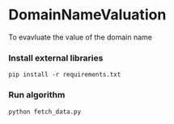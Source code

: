 # DomainNameValuation
To evavluate the value of the domain name


### Install external libraries  ###
`pip install -r requirements.txt`


### Run algorithm  ###
`python fetch_data.py`

